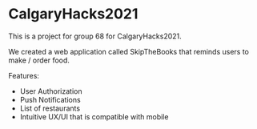 # CalgaryHacks2021

This is a project for group 68 for CalgaryHacks2021.

We created a web application called SkipTheBooks that reminds users to make / order food.

Features:
- User Authorization
- Push Notifications
- List of restaurants
- Intuitive UX/UI that is compatible with mobile

